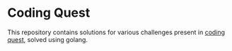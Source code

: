
# Coding Quest

This repository contains solutions for various challenges present in [coding quest](https://codingquest.io/), solved using golang.

